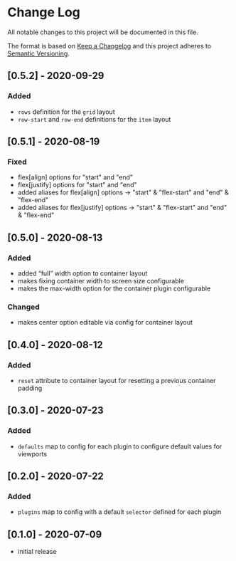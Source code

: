 # Change Log

All notable changes to this project will be documented in this file.

The format is based on [Keep a Changelog](http://keepachangelog.com/) and this project adheres to [Semantic Versioning](http://semver.org/).

<!--
   PRs should document their user-visible changes (if any) in the
   Unreleased section, uncommenting the header as necessary.
-->

<!-- ## Unreleased -->
<!-- ### Added -->
<!-- ### Changed -->
<!-- ### Removed -->
<!-- ### Fixed -->

## [0.5.2] - 2020-09-29

### Added
* `rows` definition for the `grid` layout
* `row-start` and `row-end` definitions for the `item` layout

## [0.5.1] - 2020-08-19

### Fixed
* flex[align] options for "start" and "end"
* flex[justify] options for "start" and "end"
* added aliases for flex[align] options -> "start" & "flex-start" and "end" & "flex-end"
* added aliases for flex[justify] options -> "start" & "flex-start" and "end" & "flex-end"

## [0.5.0] - 2020-08-13

### Added
* added “full” width option to container layout
* makes fixing container width to screen size configurable
* makes the max-width option for the container plugin configurable

### Changed
* makes center option editable via config for container layout

## [0.4.0] - 2020-08-12

### Added
* `reset` attribute to container layout for resetting a previous container padding

## [0.3.0] - 2020-07-23

### Added
* `defaults` map to config for each plugin to configure default values for viewports

## [0.2.0] - 2020-07-22

### Added
* `plugins` map to config with a default `selector` defined for each plugin

## [0.1.0] - 2020-07-09

* initial release
